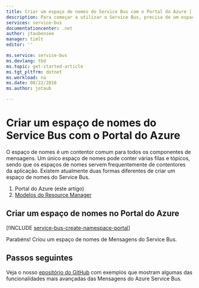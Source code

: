 ```yaml
---
title: Criar um espaço de nomes do Service Bus com o Portal do Azure | Microsoft Docs
description: Para começar a utilizar o Service Bus, precisa de um espaço de nomes. Eis como criar um espaço de nomes com o Portal do Azure.
services: service-bus
documentationcenter: .net
author: jtaubensee
manager: timlt
editor: ''

ms.service: service-bus
ms.devlang: tbd
ms.topic: get-started-article
ms.tgt_pltfrm: dotnet
ms.workload: na
ms.date: 08/22/2016
ms.author: jotaub

---
```

# Criar um espaço de nomes do Service Bus com o Portal do Azure
O espaço de nomes é um contentor comum para todos os componentes de mensagens. Um único espaço de nomes pode conter várias filas e tópicos, sendo que os espaços de nomes servem frequentemente de contentores da aplicação. Existem atualmente duas formas diferentes de criar um espaço de nomes do Service Bus.

1. Portal do Azure (este artigo)
2. [Modelos do Resource Manager][create-namespace-using-arm]

## Criar um espaço de nomes no Portal do Azure
[!INCLUDE [service-bus-create-namespace-portal](../../includes/service-bus-create-namespace-portal.md)]

Parabéns! Criou um espaço de nomes de Mensagens do Service Bus.

## Passos seguintes
Veja o nosso [epositório do GitHub](https://github.com/Azure-Samples/azure-servicebus-messaging-samples\]\[github-samples) com exemplos que mostram algumas das funcionalidades mais avançadas das Mensagens do Azure Service Bus.

[create-namespace-using-arm]: ../service-bus-messaging/service-bus-resource-manager-overview.md
[github-samples]: https://github.com/Azure-Samples/azure-servicebus-messaging-samples


<!--HONumber=Sep16_HO4-->


